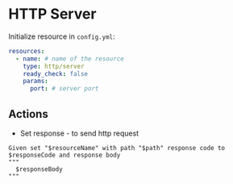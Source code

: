 # HTTP Server

Initialize resource in `config.yml`:
```yaml
resources:
  - name: # name of the resource
    type: http/server
    ready_check: false
    params:
      port: # server port
```

## Actions
* Set response - to send http request
```gherkin
Given set "$resourceName" with path "$path" response code to $responseCode and response body
"""
  $responseBody
"""
```
